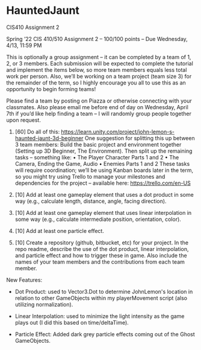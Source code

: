 # HauntedJaunt
CIS410 Assignment 2

Spring ’22 CIS 410/510 Assignment 2 – 100/100 points – Due Wednesday, 4/13, 11:59 PM

This is optionally a group assignment – it can be completed by a team of 1, 2, or 3 members.
Each submission will be expected to complete the tutorial and implement the items below, so
more team members equals less total work per person. Also, we’ll be working on a team
project (team size 3) for the remainder of the term, so I highly encourage you all to use this as
an opportunity to begin forming teams!

Please find a team by posting on Piazza or otherwise connecting with your classmates. Also
please email me before end of day on Wednesday, April 7th if you’d like help finding a team – I
will randomly group people together upon request.

1. [60] Do all of this:
https://learn.unity.com/project/john-lemon-s-haunted-jaunt-3d-beginner
One suggestion for splitting this up between 3 team members:
Build the basic project and environment together (Setting up 3D Beginner, The Environment).
Then split up the remaining tasks – something like:
• The Player Character Parts 1 and 2
• The Camera, Ending the Game, Audio
• Enemies Parts 1 and 2
These tasks will require coordination; we’ll be using Kanban boards later in the term, so you
might try using Trello to manage your milestones and dependencies for the project – available
here:
https://trello.com/en-US

2. [10] Add at least one gameplay element that uses a dot product in some way (e.g., calculate
length, distance, angle, facing direction).

3. [10] Add at least one gameplay element that uses linear interpolation in some way (e.g.,
calculate intermediate position, orientation, color).

4. [10] Add at least one particle effect.

5. [10] Create a repository (github, bitbucket, etc) for your project. In the repo readme,
describe the use of the dot product, linear interpolation, and particle effect and how to trigger
these in game. Also include the names of your team members and the contributions from each
team member.

New Features:
  - Dot Product: used to Vector3.Dot to determine JohnLemon's location in relation to other GameObjects within my playerMovement script (also utilizing normalization). 

  - Linear Interpolation: used to minimize the light intensity as the game plays out (I did this based on time/deltaTime).

  - Particle Effect: Added dark grey particle effects coming out of the Ghost GameObjects.
